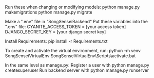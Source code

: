 Run these when changing or modifying models: 
    python manage.py makemigrations
    python manage.py migrate 

Make a ".env" file in "SongSenseiBackend"
Put these variables into the ".env" file:
    CYANITE_ACCESS_TOKEN = [your access token]
    DJANGO_SECRET_KEY = [your django secret key]

Install Requirements:
    pip install -r Requirements.txt

To create and activate the virtual environment, run:
    python -m venv SongSenseiVirtualEnv
    SongSenseiVirtualEnv\Scripts\activate.bat

In the same level as manage.py:
    Register a user with python manage.py createsuperuser
    Run backend server with python manage.py runserver